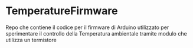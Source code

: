 # TemperatureFirmware
Repo che contiene il codice per il firmware di Arduino utilizzato per sperimentare il controllo della Temperatura ambientale tramite modulo che utilizza un termistore
